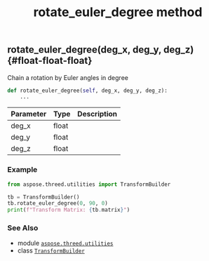 ﻿---
title: rotate_euler_degree method
second_title: Aspose.3D for Python via .NET API References
description: 
type: docs
weight: 90
url: /python-net/aspose.threed.utilities/transformbuilder/rotate_euler_degree/
is_root: false
---

## rotate_euler_degree(deg_x, deg_y, deg_z) {#float-float-float}

Chain a rotation by Euler angles in degree



```python
def rotate_euler_degree(self, deg_x, deg_y, deg_z):
    ...
```


| Parameter | Type | Description |
| :- | :- | :- |
| deg_x | float |  |
| deg_y | float |  |
| deg_z | float |  |

### Example 


```python
from aspose.threed.utilities import TransformBuilder

tb = TransformBuilder()
tb.rotate_euler_degree(0, 90, 0)
print(f"Transform Matrix: {tb.matrix}")

```



### See Also
* module [`aspose.threed.utilities`](../../)
* class [`TransformBuilder`](/3d/python-net/aspose.threed.utilities/transformbuilder)
